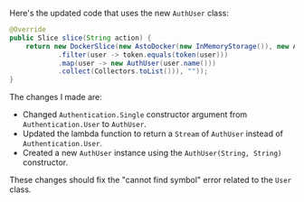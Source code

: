 Here's the updated code that uses the new `AuthUser` class:
```java
@Override
public Slice slice(String action) {
    return new DockerSlice(new AstoDocker(new InMemoryStorage()), new Authentication.Single(new AuthUser(TestAuthentication.ALICE.name(), ""), action), new BearerAuthScheme((token) -> CompletableFuture.completedFuture(Stream.of(TestAuthentication.ALICE, TestAuthentication.BOB)
            .filter(user -> token.equals(token(user)))
            .map(user -> new AuthUser(user.name()))
            .collect(Collectors.toList())), ""));
}
```
The changes I made are:

* Changed `Authentication.Single` constructor argument from `Authentication.User` to `AuthUser`.
* Updated the lambda function to return a `Stream` of `AuthUser` instead of `Authentication.User`.
* Created a new `AuthUser` instance using the `AuthUser(String, String)` constructor.

These changes should fix the "cannot find symbol" error related to the `User` class.
